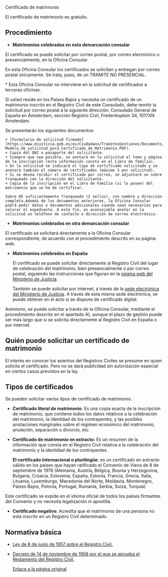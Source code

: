  Certificado de matrimonio

  El certificado de matrimonio es gratuito.

 Procedimiento
-------------

 * **Matrimonios celebrados en esta demarcación consular**  

 El certificado se puede solicitar por correo postal, por correo electrónico o presencialmente, en la Oficina Consular.

 En esta Oficina Consular los certificados se solicitan y entregan por correo postal únicamente. Se trata, pues, de un TRAMITE NO PRESENCIAL.

\* Esta Oficina Consular no interviene en la solicitud de certificados a terceras oficinas.

Si usted reside en los Países Bajos y necesita un certificado de un matrimonio inscrito en el Registro Civil de este Consulado, debe remitir la solicitud por correo postal a la siguiente dirección: Consulado General de España en Ámsterdam, sección Registro Civil, Frederiksplein 34, 1017XN Ámsterdam.

 Se presentarán los siguientes documentos:


	+ [Formulario de solicitud firmado](https://www.mjusticia.gob.es/es/Ciudadano/TramitesGestiones/Documents/1292428235560-Modelo_de_solicitud_para_Certificado_de_Matrimonio.PDF).
	+ Copia del DNI o pasaporte del solicitante.
	+ Siempre que sea posible, se anotará en la solicitud el tomo y página de la inscripción (esta información consta en el Libro de familia).
	+ En la solicitud se indicará el tipo de certificado solicitado y se anotará también el número de certificados (máximo 3 por solicitud).
	+ Si se desea recibir el certificado por correo, se adjuntará un sobre franqueado con la dirección del solicitante.
	+ Copia de la inscripción en el Libro de Familia (si lo posee) del matrimonio que se ha de certificar.
	
	Sobre A5 suficientemente franqueado (2 sellos), con nombre y dirección completa.Además de los documentos anteriores, la Oficina Consular podrá pedir datos o documentos adicionales cuando sean necesarios para valorar el expediente. A este fin, es aconsejable anotar en la solicitud un teléfono de contacto o dirección de correo electrónico.
  
* **Matrimonios celebrados en otra demarcación consular** 

 El certificado se solicitará directamente a la Oficina Consular correspondiente, de acuerdo con el procedimiento descrito en su página web.
  
* **Matrimonios celebrados en España** 

  El certificado se puede solicitar directamente al Registro Civil del lugar de celebración del matrimonio, bien presencialmente o por correo postal, siguiendo las instrucciones que figuran en la [página web del Ministerio de Justicia](https://www.mjusticia.gob.es/es/ciudadania/tramites/certificadocertificacion1). 

  También se puede solicitar por internet, a través de la [sede electrónica del Ministerio de Justicia](https://sede.mjusticia.gob.es/es/tramites/certificado-matrimonio). A través de esta misma sede electrónica, se puede obtener en el acto si se dispone de certificado digital. 

 Asimismo, se puede solicitar a través de la Oficina Consular, mediante el procedimiento descrito en el apartado A), aunque el plazo de gestión puede ser más largo que si se solicita directamente al Registro Civil en España o por internet.

 Quién puede solicitar un certificado de matrimonio
--------------------------------------------------

 El interés en conocer los asientos del Registros Civiles se presume en quien solicita el certificado. Pero no se dará publicidad sin autorización especial en ciertos casos previstos en la ley.

 Tipos de certificados
---------------------

 Se pueden solicitar varios tipos de certificado de matrimonio.

 * **Certificado literal de matrimonio**: Es una copia exacta de la inscripción de matrimonio, que contiene todos los datos relativos a la celebración del matrimonio, la identidad de los contrayentes, y las posibles anotaciones marginales sobre el régimen económico del matrimonio, anulación, separación o divorcio, etc.
* **Certificado de matrimonio en extracto**: Es un resumen de la información que consta en el Registro Civil relativa a la celebración del matrimonio y la identidad de los contrayentes. 

  **El certificado internacional o plurilingüe**: es un certificado en extracto válido en los países que hayan ratificado el Convenio de Viena de 8 de septiembre de 1976 (Alemania, Austria, Bélgica, Bosnia y Herzegovina, Bulgaria, Croacia, Eslovenia, España, Estonia, Francia, Grecia, Italia, Lituania, Luxemburgo, Macedonia del Norte, Moldavia, Montenegro, Países Bajos, Polonia, Portugal, Rumanía, Serbia, Suiza, Turquía) 

 Este certificado se expide en el idioma oficial de todos los países firmantes del Convenio y no necesita legalización ni apostilla.
* **Certificado negativo**: Acredita que el matrimonio de una persona no está inscrito en un Registro Civil determinado.

 Normativa básica
----------------

 * [Ley de 8 de junio de 1957 sobre el Registro Civil.](https://www.boe.es/buscar/act.php?id=BOE-A-1957-7537)
* [Decreto de 14 de noviembre de 1958 por el que se aprueba el Reglamento del Registro Civil.](https://www.boe.es/buscar/act.php?id=BOE-A-1958-18486)

  [Enlace a la página original](https://www.exteriores.gob.es/Consulados/amsterdam/es/ServiciosConsulares/Paginas/index.aspx?scco=Pa%C3%ADses+Bajos&scd=9&scca=Certificados&scs=Certificado%20de%20matrimonio)